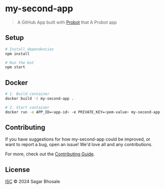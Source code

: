 # my-second-app

> A GitHub App built with [Probot](https://github.com/probot/probot) that A Probot app

## Setup

```sh
# Install dependencies
npm install

# Run the bot
npm start
```

## Docker

```sh
# 1. Build container
docker build -t my-second-app .

# 2. Start container
docker run -e APP_ID=<app-id> -e PRIVATE_KEY=<pem-value> my-second-app
```

## Contributing

If you have suggestions for how my-second-app could be improved, or want to report a bug, open an issue! We'd love all and any contributions.

For more, check out the [Contributing Guide](CONTRIBUTING.md).

## License

[ISC](LICENSE) © 2024 Sagar Bhosale
